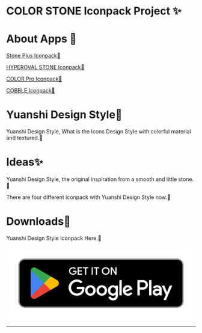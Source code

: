 # COLOR STONE Iconpack Project ✨


# About Apps 🎁

[Stone Plus Iconpack💎](https://github.com/Creative-COLOR-Design/COLOR-STONE-Iconpack/blob/main/README_Stone_Plus.md)

[HYPEROVAL STONE Iconpack💎](https://github.com/Creative-COLOR-Design/COLOR-STONE-Iconpack/blob/main/README_HYPEROVAL.md)

[COLOR Pro Iconpack💎](https://github.com/Creative-COLOR-Design/COLOR-STONE-Iconpack/blob/main/README_COLOR_Pro.md)

[COBBLE Iconpack💎](https://github.com/Creative-COLOR-Design/COLOR-STONE-Iconpack/blob/main/README_COBBLE.md)



# Yuanshi Design Style💎
Yuanshi Design Style, What is the Icons Design Style with colorful material and textured.🎨

# Ideas✨
Yuanshi Design Style, the original inspiration from a smooth and little stone. 🎉

There are four different iconpack with Yuanshi Design Style now.🎁







# Downloads🎨
Yuanshi Design Style Iconpack Here.💎

[![Google Play](https://github.com/Creative-COLOR-Design/COLOR/raw/main/sample/art/promo/google-play-badge.png)](https://play.google.com/store/apps/details?id=com.ga.iconpack.stoneplus)



---

